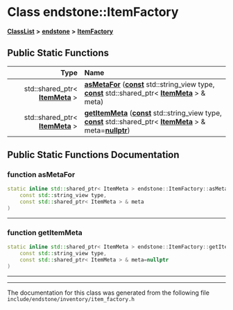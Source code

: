 

# Class endstone::ItemFactory



[**ClassList**](annotated.md) **>** [**endstone**](namespaceendstone.md) **>** [**ItemFactory**](classendstone_1_1ItemFactory.md)












































## Public Static Functions

| Type | Name |
| ---: | :--- |
|  std::shared\_ptr&lt; [**ItemMeta**](classendstone_1_1ItemMeta.md) &gt; | [**asMetaFor**](#function-asmetafor) ([**const**](classendstone_1_1Vector.md) std::string\_view type, [**const**](classendstone_1_1Vector.md) std::shared\_ptr&lt; [**ItemMeta**](classendstone_1_1ItemMeta.md) &gt; & meta) <br> |
|  std::shared\_ptr&lt; [**ItemMeta**](classendstone_1_1ItemMeta.md) &gt; | [**getItemMeta**](#function-getitemmeta) ([**const**](classendstone_1_1Vector.md) std::string\_view type, [**const**](classendstone_1_1Vector.md) std::shared\_ptr&lt; [**ItemMeta**](classendstone_1_1ItemMeta.md) &gt; & meta=[**nullptr**](classendstone_1_1Vector.md)) <br> |


























## Public Static Functions Documentation




### function asMetaFor 

```C++
static inline std::shared_ptr< ItemMeta > endstone::ItemFactory::asMetaFor (
    const std::string_view type,
    const std::shared_ptr< ItemMeta > & meta
) 
```




<hr>



### function getItemMeta 

```C++
static inline std::shared_ptr< ItemMeta > endstone::ItemFactory::getItemMeta (
    const std::string_view type,
    const std::shared_ptr< ItemMeta > & meta=nullptr
) 
```




<hr>

------------------------------
The documentation for this class was generated from the following file `include/endstone/inventory/item_factory.h`

